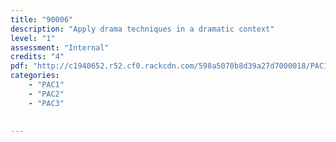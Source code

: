 ```yaml
---
title: "90006"
description: "Apply drama techniques in a dramatic context"
level: "1"
assessment: "Internal"
credits: "4"
pdf: "http://c1940652.r52.cf0.rackcdn.com/598a5070b8d39a27d7000018/PAC1-as90006.pdf"
categories:
    - "PAC1"
    - "PAC2"
    - "PAC3"
    
    
---
```

